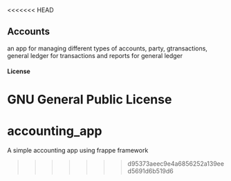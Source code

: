 <<<<<<< HEAD
## Accounts

an app for managing different types of accounts, party, gtransactions, general ledger for transactions and reports for general ledger

#### License

GNU General Public License
=======
# accounting_app
A simple accounting app using frappe framework
>>>>>>> d95373aeec9e4a6856252a139eed5691d6b519d6
